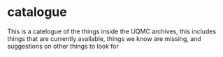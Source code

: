 # catalogue
This is a catelogue of the things inside the UQMC archives, this includes things that are currently available, things we know are missing, and suggestions on other things to look for
